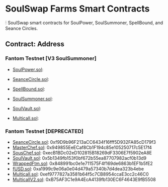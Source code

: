 # SoulSwap Farms Smart Contracts
🕯 SoulSwap smart contracts for SoulPower, SoulSummoner, SpellBound, and Seance Circles.

## Contract: Address

### Fantom Testnet [V3 SoulSummoner]
- [SoulPower.sol](https://testnet.ftmscan.com/address/0x814974a103c9a72c15c52ce7d1be0f2c084576f3#code): 
- [SeanceCircle.sol](https://testnet.ftmscan.com/address/#code): 
- [SpellBound.sol](https://testnet.ftmscan.com/address/#code): 

- [SoulSummoner.sol](https://testnet.ftmscan.com/address/#code): 
- [SoulVault.sol](https://testnet.ftmscan.com/address/#code):

- [Multicall.sol](https://testnet.ftmscan.com/address/#code): 

### Fantom Testnet [DEPRECATED]

- [SeanceCircle.sol](https://testnet.ftmscan.com/address/0xf9D9b96F213aCC6434f16fff5D932FA85cD179f3#code): 0xf9D9b96F213aCC6434f16fff5D932FA85cD179f3
- [MasterChef.sol](https://testnet.ftmscan.com/address/0x949855EeECaf8Cb1F194c85e105250717c5E17f4#code): 0x949855EeECaf8Cb1F194c85e105250717c5E17f4
- [SousChef.sol](https://testnet.ftmscan.com/address/0xecB1BDc02eD102815B18269dF3306E7f5902eA8E#code): 0xecB1BDc02eD102815B18269dF3306E7f5902eA8E
- [SoulVault.sol](https://testnet.ftmscan.com/address/0x5b1349fb153f0bf672b55ea87707982acf0b13d9#code): 0x5b1349fb153f0bf672b55ea87707982acf0b13d9
- [WrappedFtm.sol](https://testnet.ftmscan.com/address/0x848991bc0e1e711575F4f169de6863b1EF1b5fE2#code): 0x848991bc0e1e711575F4f169de6863b1EF1b5fE2
- [fUSD.sol](https://testnet.ftmscan.com/address/0xa1999c9e06a0e04d479a57340b7d4dea323b4ebe#code): 0xa1999c9e06a0e04d479a57340b7d4dea323b4ebe
- [Multicall.sol](https://testnet.ftmscan.com/address/0xef9777827a3581b64f5c7CB8954ccaE3cc2c46C0#code): 0xef9777827a3581b64f5c7CB8954ccaE3cc2c46C0
- [MulticallV2.sol](https://testnet.ftmscan.com/address/0xB75AF3C1e9A4EcA4139fb130EC6F4643E9fB5508#code): 0xB75AF3C1e9A4EcA4139fb130EC6F4643E9fB5508
